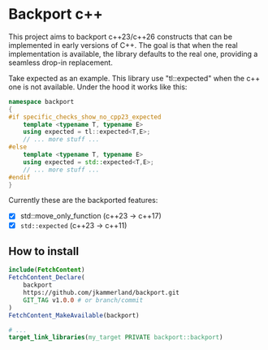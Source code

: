 # Backport c++

This project aims to backport c++23/c++26 constructs that can be implemented in early versions of C++. The goal is that 
when the real implementation is available, the library defaults to the real one, providing a seamless drop-in replacement.

Take expected as an example. This library use "tl::expected" when the c++ one is not available. Under the hood it works 
like this:

```cpp
namespace backport
{
#if specific_checks_show_no_cpp23_expected 
    template <typename T, typename E>
    using expected = tl::expected<T,E>;
    // ... more stuff ...
#else
    template <typename T, typename E>
    using expected = std::expected<T,E>;
    // ... more stuff ...
#endif
}
```

Currently these are the backported features:

- [x] std::move_only_function (c++23 -> c++17)
- [x] `std::expected` (c++23 -> c++11)

## How to install

```cmake
include(FetchContent)
FetchContent_Declare(
    backport
    https://github.com/jkammerland/backport.git
    GIT_TAG v1.0.0 # or branch/commit
)
FetchContent_MakeAvailable(backport)

# ...
target_link_libraries(my_target PRIVATE backport::backport)
```